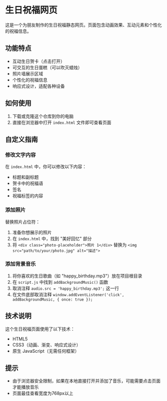 # 生日祝福网页

这是一个为朋友制作的生日祝福静态网页。页面包含动画效果、互动元素和个性化的祝福信息。

## 功能特点

- 互动生日贺卡（点击打开）
- 可交互的生日蛋糕（可以吹灭蜡烛）
- 照片墙展示区域
- 个性化的祝福信息
- 响应式设计，适配各种设备

## 如何使用

1. 下载或克隆这个仓库到你的电脑
2. 直接在浏览器中打开 `index.html` 文件即可查看页面

## 自定义指南

### 修改文字内容

在 `index.html` 中，你可以修改以下内容：
- 标题和副标题
- 贺卡中的祝福语
- 签名
- 祝福标签的内容

### 添加照片

替换照片占位符：
1. 准备你想展示的照片
2. 在 `index.html` 中，找到 "美好回忆" 部分
3. 将 `<div class="photo-placeholder">照片 1</div>` 替换为 `<img src="path/to/your/photo.jpg" alt="描述">`

### 添加背景音乐

1. 将你喜欢的生日歌曲（如 "happy_birthday.mp3"）放在项目根目录
2. 在 `script.js` 中找到 `addBackgroundMusic()` 函数
3. 取消注释 `audio.src = 'happy_birthday.mp3';` 这一行
4. 在文件底部取消注释 `window.addEventListener('click', addBackgroundMusic, { once: true });`

## 技术说明

这个生日祝福页面使用了以下技术：
- HTML5
- CSS3（动画、渐变、响应式设计）
- 原生 JavaScript（无需任何框架）

## 提示

- 由于浏览器安全限制，如果在本地直接打开并添加了音乐，可能需要点击页面才能播放音乐
- 页面最佳查看宽度为768px以上 